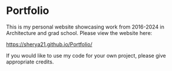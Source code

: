 # Portfolio

This is my personal website showcasing work from 2016-2024 in Architecture and grad school. Please view the website here:

https://sherya21.github.io/Portfolio/

If you would like to use my code for your own project, please give appropriate credits. 
